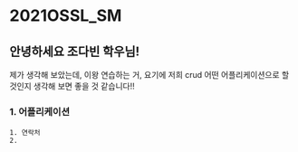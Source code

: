# 2021OSSL_SM

## 안녕하세요 조다빈 학우님!

제가 생각해 보았는데, 이왕 연습하는 거, 요기에 저희 crud 어떤 어플리케이션으로 할 것인지 생각해 보면 좋을 것 같습니다!!

### 1. 어플리케이션
    1. 연락처
    2. 
